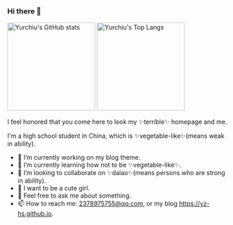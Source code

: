 ### Hi there 👋

<img src="https://github-readme-stats.vercel.app/api?username=yz-hs&theme=radical&show_icons=true" alt="Yurchiu's GitHub stats" height="200px" />
<img src="https://github-readme-stats.vercel.app/api/top-langs/?username=yz-hs&&layout=compact&theme=radical" alt="Yurchiu's Top Langs" height="200px" />

I feel honored that you come here to look my ✨terrible✨ homepage and me.

I'm a high school student in China, which is ✨vegetable-like✨(means weak in ability).

- 🔭 I’m currently working on my blog theme.
- 🌱 I’m currently learning how not to be ✨vegetable-like✨.
- 👯 I’m looking to collaborate on ✨dalao✨(means persons who are strong in ability).
- 🎨 I want to be a cute girl.
- 💬 Feel free to ask me about something.
- 📫 How to reach me: 2378975755@qq.com, or my blog https://yz-hs.github.io.
